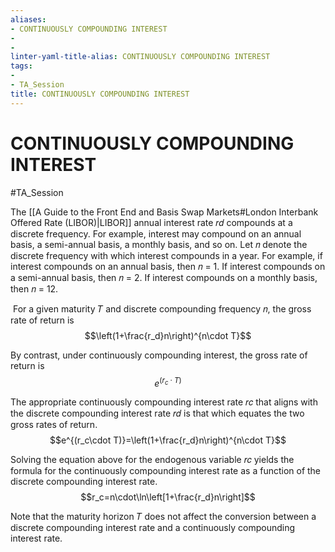 ```yaml
---
aliases:
- CONTINUOUSLY COMPOUNDING INTEREST
- 
- 
linter-yaml-title-alias: CONTINUOUSLY COMPOUNDING INTEREST
tags:
- 
- TA_Session
title: CONTINUOUSLY COMPOUNDING INTEREST
---
```

# CONTINUOUSLY COMPOUNDING INTEREST

#TA_Session

The [[A Guide to the Front End and Basis Swap Markets#London Interbank Offered Rate (LIBOR)|LIBOR]] annual interest rate 𝑟𝑑 compounds at a discrete frequency. For example, interest may compound on an annual basis, a semi-annual basis, a monthly basis, and so on.
Let 𝑛 denote the discrete frequency with which interest compounds in a year. For example, if interest compounds on an annual basis, then 𝑛 = 1. If interest compounds on a semi-annual basis, then 𝑛 = 2. If interest compounds on a monthly basis, then 𝑛 = 12.

 For a given maturity 𝑇 and discrete compounding frequency 𝑛, the gross rate of return is$$\left(1+\frac{r_d}n\right)^{n\cdot T}$$

By contrast, under continuously compounding interest, the gross rate of return is  $$e^{(r_c\cdot T)}$$

The appropriate continuously compounding interest rate 𝑟𝑐 that aligns with the discrete compounding interest rate 𝑟𝑑 is that which equates the two gross rates of return.$$e^{(r_c\cdot T)}=\left(1+\frac{r_d}n\right)^{n\cdot T}$$

Solving the equation above for the endogenous variable 𝑟𝑐 yields the formula for the continuously compounding interest rate as a function of the discrete compounding interest rate.$$r_c=n\cdot\ln\left[1+\frac{r_d}n\right]$$

Note that the maturity horizon 𝑇 does not affect the conversion between a discrete compounding interest rate and a continuously compounding interest rate.

